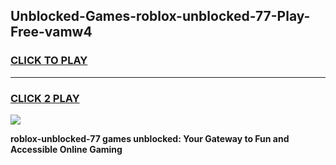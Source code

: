 
## Unblocked-Games-roblox-unblocked-77-Play-Free-vamw4
<h3>
<a href="https://premium76.site?title=roblox-unblocked-77&ref=21A">CLICK TO PLAY</a></h3>
<hr>

<h3>
<a href="https://premium76.site?title=roblox-unblocked-77&ref=21A">CLICK 2 PLAY</a>
  
</h3>

<a href="https://premium76.site?title=roblox-unblocked-77&ref=21A"><img src="https://clearcache.store/games.png"></a>


**roblox-unblocked-77 games unblocked: Your Gateway to Fun and Accessible Online Gaming**
